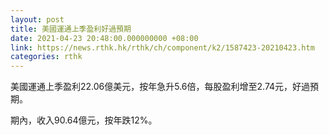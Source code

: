 ```yaml
---
layout: post
title: 美國運通上季盈利好過預期
date: 2021-04-23 20:48:00.000000000 +08:00
link: https://news.rthk.hk/rthk/ch/component/k2/1587423-20210423.htm
categories: rthk
---
```


美國運通上季盈利22.06億美元，按年急升5.6倍，每股盈利增至2.74元，好過預期。

期內，收入90.64億元，按年跌12%。
